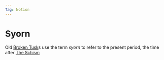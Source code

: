 ```yaml
---
Tag: Notion
---
```

# Syorn
Old [Broken Tusk](Broken-Tusk)s use the term *syorn* to refer to the present period, the time after  [The Schism](The-Schism)